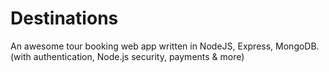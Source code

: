 # Destinations
An awesome tour booking web app written in NodeJS, Express, MongoDB. (with authentication, Node.js security, payments &amp; more)
